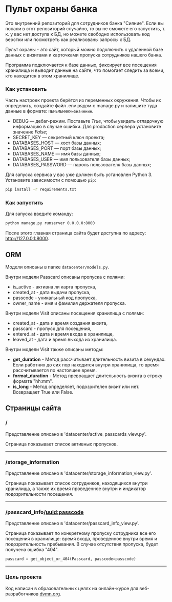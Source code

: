 # Пульт охраны банка

Это внутренний репозиторий для сотрудников банка "Сияние". Если вы попали в этот репозиторий случайно, то вы не сможете его запустить, т. к. у вас нет доступа к БД, но можете свободно использовать код верстки или посмотреть как реализованы запросы к БД.

Пульт охраны - это сайт, который можно подключить к удаленной базе данных с визитами и карточками пропуска сотрудников нашего банка.

Программа подключается к базе данных, фиксирует все посещения хранилища и выводит данные на сайте, что помогает следить за всеми, кто находится в этом хранилище.


### Как установить

Часть настроек проекта берётся из переменных окружения. Чтобы их определить, создайте файл .env рядом с manage.py и запишите туда данные в формате: `ПЕРЕМЕННАЯ=значение`.

- DEBUG — дебаг-режим. Поставьте *True*, чтобы увидеть отладочную информацию в случае ошибки. Для prodaction сервера установите значение *False*;
- SECRET_KEY — секретный ключ проекта;
- DATABASES_HOST — хост базы данных;
- DATABASES_PORT — порт базы данных;
- DATABASES_NAME — имя базы данных;
- DATABASES_USER — имя пользователя базы данных;
- DATABASES_PASSWORD — пароль пользователя базы данных;

Для запуска сервиса у вас уже должен быть установлен Python 3.
Установите зависимости с помощью `pip`:

```sh
pip install -r requirements.txt
```

### Как запустить

Для запуска введите команду:

```sh
python manage.py runserver 0.0.0.0:8000
```

После этого главная страница сайта будет доступна по адресу: http://127.0.0.1:8000.


## ORM

Модели описаны в папке `datacenter/models.py`.

Внутри модели Passcard описаны пропуска с полями:
* is_active - активна ли карта пропуска,
* created_at - дата выдачи пропуска,
* passcode - уникальный код пропуска,
* owner_name - имя и фамилия держателя пропуска.

Внутри модели Visit описаны посещения хранилища с полями:
* created_at - дата и время создания визита,
* passcard - пропуск для посещения,
* entered_at - дата и время входа в хранилище,
* leaved_at - дата и время выхода из хранилища.
  
Внутри модели Visit также описаны методы:

* **get_duration** - Метод рассчитывает длительность визита в секундах. Если работних до сих пор находится внутри хранилища, то время рассчитывается по настоящее время.
* **format_duration** - Метод превращает длительность визита в строку формата "hh:mm".
* **is_long** - Метод определяет, подозрителен визит или нет. Возвращает True или False.


## Страницы сайта

### /

Представление описано в 'datacenter/active_passcards_view.py'.

Страница показывает список активных пропусков.

---

### /storage_information

Представление описано в 'datacenter/storage_information_view.py'.

Страница показывает список сотрудников, находящихся внутри хранилища, а также их время проведенное внутри и индикатор подозрительности посещения.

---

### /passcard_info/<uuid:passcode>

Представление описано в 'datacenter/passcard_info_view.py'.

Страница показывает по конкретному пропуску сотрудника все его посещения в хранилище: время входа, проведенное внутри время и подозрительность пребывания.
В случае отсутствия пропуска, будет получена ошибка "404".

```python
passcard = get_object_or_404(Passcard, passcode=passcode)
```

---


### Цель проекта

Код написан в образовательных целях на онлайн-курсе для веб-разработчиков [dvmn.org](https://dvmn.org/).
